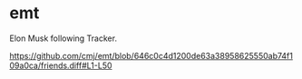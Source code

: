 # emt
Elon Musk following Tracker.

https://github.com/cmj/emt/blob/646c0c4d1200de63a38958625550ab74f109a0ca/friends.diff#L1-L50
